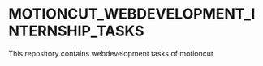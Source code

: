 # MOTIONCUT_WEBDEVELOPMENT_INTERNSHIP_TASKS
This repository contains webdevelopment tasks of motioncut
